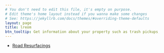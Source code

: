 ```yaml
---
# You don't need to edit this file, it's empty on purpose.
# Edit theme's home layout instead if you wanna make some changes
# See: https://jekyllrb.com/docs/themes/#overriding-theme-defaults
layout: page
title: lreom
btn_tooltip: Get information about your property such as trash pickups, flood zone, evacuation zone, and more.
---
```


* [Road Resurfacings](/road-resurfacings)
